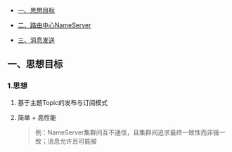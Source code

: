 <!-- GFM-TOC -->

* [一、思想目标](#一思想目标)

* [二、路由中心NameServer](#二路由中心NameServer)

* [三、消息发送](#三消息发送)

  <!-- GFM-TOC -->
  
  
  


## 一、思想目标

### 1.思想

1. 基于主题Topic的发布与订阅模式

2. 简单 + 高性能

   > 例：NameServer集群间互不通信，且集群间追求最终一致性而非强一致；消息允许且可能被

